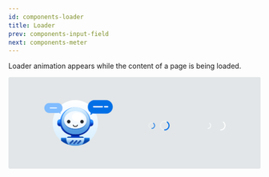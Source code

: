 ```yaml
---
id: components-loader
title: Loader
prev: components-input-field
next: components-meter
---
```


<text-primary>

Loader animation appears while the content of a page is being loaded.

</text-primary>

![loader/img-1](../../assets/images/design/components/loader/img-1.png)
